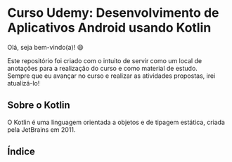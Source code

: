 # Curso Udemy: Desenvolvimento de Aplicativos Android usando Kotlin

Olá, seja bem-vindo(a)! 😄

Este repositório foi criado com o intuito de servir como um local de anotações para a realização do curso e como material de estudo.<br>
Sempre que eu avançar no curso e realizar as atividades propostas, irei atualizá-lo!

## Sobre o Kotlin

O Kotlin é uma linguagem orientada a objetos e de tipagem estática, criada pela JetBrains em 2011. 

## Índice
